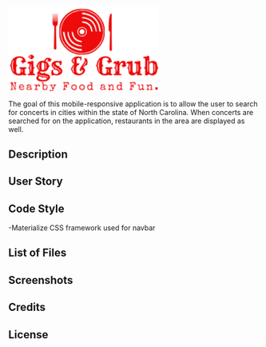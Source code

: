 <img src="images/smalllogo.png" width=300>

The goal of this mobile-responsive application is to allow the user to search for concerts in cities within the state of North Carolina. When concerts are searched for on the application, restaurants in the area are displayed as well.

## Description



## User Story



## Code Style


-Materialize CSS framework used for navbar

## List of Files



## Screenshots



## Credits



## License 















































